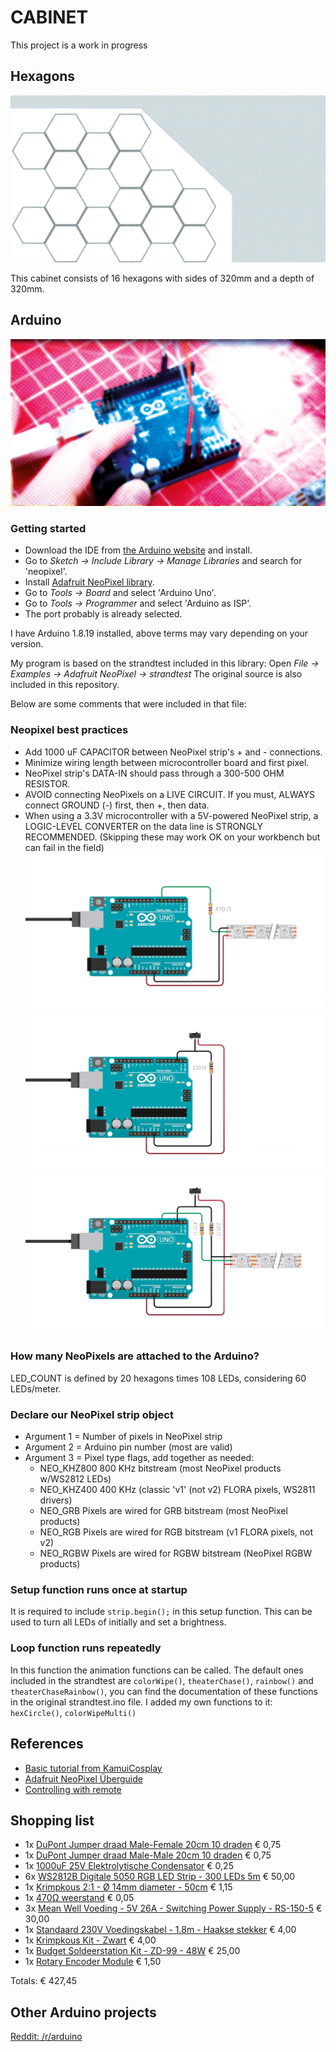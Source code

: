 # CABINET

This project is a work in progress

## Hexagons

![Arduino Board](assets/cabinet.png)

This cabinet consists of 16 hexagons with sides of 320mm and a depth of 320mm.


## Arduino

![Arduino Board](assets/arduino.png)

### Getting started
* Download the IDE from [the Arduino website](https://arduino.cc) and install.
* Go to *Sketch -> Include Library -> Manage Libraries* and search for 'neopixel'.
* Install [Adafruit NeoPixel library](https://github.com/adafruit/Adafruit_NeoPixel).
* Go to *Tools -> Board* and select 'Arduino Uno'.
* Go to *Tools -> Programmer* and select 'Arduino as ISP'.
* The port probably is already selected.

I have Arduino 1.8.19 installed, above terms may vary depending on your version.

My program is based on the strandtest included in this library: Open *File -> Examples -> Adafruit NeoPixel -> strandtest*
The original source is also included in this repository.

Below are some comments that were included in that file:

### Neopixel best practices
* Add 1000 uF CAPACITOR between NeoPixel strip's + and - connections.
* Minimize wiring length between microcontroller board and first pixel.
* NeoPixel strip's DATA-IN should pass through a 300-500 OHM RESISTOR.
* AVOID connecting NeoPixels on a LIVE CIRCUIT. If you must, ALWAYS connect GROUND (-) first, then +, then data.
* When using a 3.3V microcontroller with a 5V-powered NeoPixel strip, a LOGIC-LEVEL CONVERTER on the data line is STRONGLY RECOMMENDED. (Skipping these may work OK on your workbench but can fail in the field)
![Schema for connecting the strip](assets/connect_strip.png)
![Schema for connecting a switch](assets/connect_switch.png)
![Schema for connecting the strip with a switch](assets/connect_strip_switch.png)

### How many NeoPixels are attached to the Arduino?
LED_COUNT is defined by 20 hexagons times 108 LEDs, considering 60 LEDs/meter.

### Declare our NeoPixel strip object
* Argument 1 = Number of pixels in NeoPixel strip
* Argument 2 = Arduino pin number (most are valid)
* Argument 3 = Pixel type flags, add together as needed:
  * NEO_KHZ800  800 KHz bitstream (most NeoPixel products w/WS2812 LEDs)
  * NEO_KHZ400  400 KHz (classic 'v1' (not v2) FLORA pixels, WS2811 drivers)
  * NEO_GRB     Pixels are wired for GRB bitstream (most NeoPixel products)
  * NEO_RGB     Pixels are wired for RGB bitstream (v1 FLORA pixels, not v2)
  * NEO_RGBW    Pixels are wired for RGBW bitstream (NeoPixel RGBW products)

### Setup function runs once at startup
It is required to include `strip.begin();` in this setup function. This can be used to turn all LEDs of initially and set a brightness.

### Loop function runs repeatedly
In this function the animation functions can be called. The default ones included in the strandtest are `colorWipe()`, `theaterChase()`, `rainbow()` and `theaterChaseRainbow()`, you can find the documentation of these functions in the original strandtest.ino file. I added my own functions to it: `hexCircle()`, `colorWipeMulti()`



## References

* [Basic tutorial from KamuiCosplay](https://www.youtube.com/watch?v=EvRxQbhDxCo)
* [Adafruit NeoPixel Überguide](https://learn.adafruit.com/adafruit-neopixel-uberguide)
* [Controlling with remote](https://www.youtube.com/watch?v=kZ1HZ6775Mg)

## Shopping list

* 1x [DuPont Jumper draad Male-Female 20cm 10 draden](https://www.tinytronics.nl/shop/nl/kabels-en-connectoren/kabels-en-adapters/prototyping-draden/dupont-compatible-en-jumper/dupont-jumper-draad-male-female-20cm-10-draden) € 0,75
* 1x [DuPont Jumper draad Male-Male 20cm 10 draden](https://www.tinytronics.nl/shop/nl/kabels-en-connectoren/kabels-en-adapters/prototyping-draden/dupont-compatible-en-jumper/dupont-jumper-draad-male-male-20cm-10-draden) € 0,75
* 1x [1000uF 25V Elektrolytische Condensator](https://www.tinytronics.nl/shop/nl/componenten/condensatoren/1000uf-16v-elektrolytische-condensator) € 0,25
* 6x [WS2812B Digitale 5050 RGB LED Strip - 300 LEDs 5m](https://www.tinytronics.nl/shop/nl/verlichting/led-strips/led-strips/ws2812b-digitale-5050-rgb-led-strip-300-leds-5m) € 50,00
* 1x [Krimpkous 2:1 - Ø 14mm diameter - 50cm](https://www.tinytronics.nl/shop/nl/gereedschap-en-montage/installatie-en-montagemateriaal/krimpkousen/krimpkous-2:1-%C3%B8-14mm-diameter-50cm) € 1,15
* 1x [470Ω weerstand](https://www.tinytronics.nl/shop/nl/componenten/weerstanden/weerstanden/470%CF%89-weerstand) € 0,05
* 3x [Mean Well Voeding - 5V 26A - Switching Power Supply - RS-150-5](https://www.tinytronics.nl/shop/nl/power/voedingen/5v/mean-well-voeding-5v-26a-switching-power-supply-rs-150-5) € 30,00
* 1x [Standaard 230V Voedingskabel - 1.8m - Haakse stekker](https://www.tinytronics.nl/shop/nl/kabels-en-connectoren/kabels-en-adapters/netspanning/voedingskabels/standaard-230v-voedingskabel-1.8m-haakse-stekker) € 4,00
* 1x [Krimpkous Kit - Zwart](https://www.tinytronics.nl/shop/nl/gereedschap-en-montage/installatie-en-montagemateriaal/krimpkousen/krimpkous-kit-zwart) € 4,00
* 1x [Budget Soldeerstation Kit - ZD-99 - 48W](https://www.tinytronics.nl/shop/nl/gereedschap-en-montage/solderen/soldeerbouten-en-stations/budget-soldeerstation-kit-zd-99-48w) € 25,00
* 1x [Rotary Encoder Module](https://www.tinytronics.nl/shop/nl/schakelaars/manuele-schakelaars/rotary-encoders/rotary-encoder-module) € 1,50

Totals: € 427,45


## Other Arduino projects

[Reddit: /r/arduino](https://www.reddit.com/r/arduino/)
